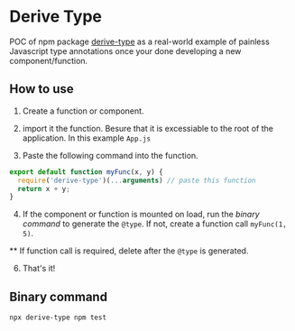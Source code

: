 # Derive Type

POC of npm package [derive-type](https://www.npmjs.com/package/derive-type) as a real-world example of painless Javascript type annotations once your done developing a new component/function.

## How to use

1. Create a function or component.

2. import it the function. Besure that it is excessiable to the root of the application. In this example `App.js`

3. Paste the following command into the function.
```js
export default function myFunc(x, y) {
  require('derive-type')(...arguments) // paste this function
  return x + y;
}
```

4. If the component or function is mounted on load, run the *binary command* to generate the `@type`. If not, create a function call `myFunc(1, 5)`.

** If function call is required, delete after the `@type` is generated.

6. That's it!

## Binary command
`npx derive-type npm test`

